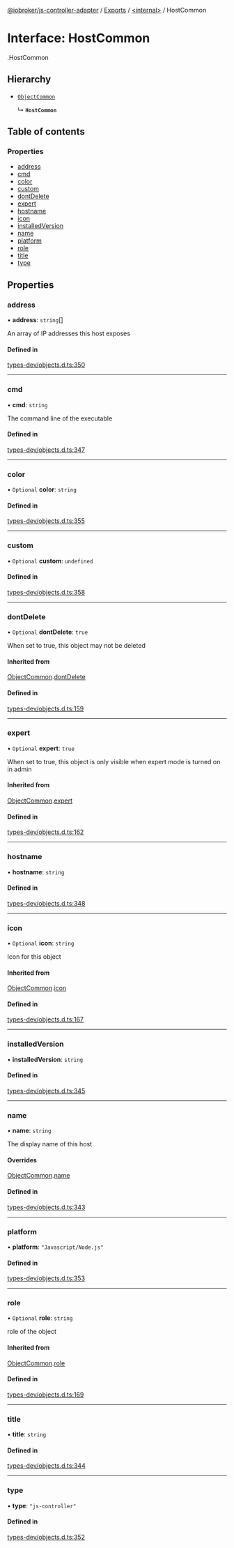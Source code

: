 [@iobroker/js-controller-adapter](../README.md) / [Exports](../modules.md) / [<internal\>](../modules/internal_.md) / HostCommon

# Interface: HostCommon

[<internal>](../modules/internal_.md).HostCommon

## Hierarchy

- [`ObjectCommon`](internal_.ObjectCommon.md)

  ↳ **`HostCommon`**

## Table of contents

### Properties

- [address](internal_.HostCommon.md#address)
- [cmd](internal_.HostCommon.md#cmd)
- [color](internal_.HostCommon.md#color)
- [custom](internal_.HostCommon.md#custom)
- [dontDelete](internal_.HostCommon.md#dontdelete)
- [expert](internal_.HostCommon.md#expert)
- [hostname](internal_.HostCommon.md#hostname)
- [icon](internal_.HostCommon.md#icon)
- [installedVersion](internal_.HostCommon.md#installedversion)
- [name](internal_.HostCommon.md#name)
- [platform](internal_.HostCommon.md#platform)
- [role](internal_.HostCommon.md#role)
- [title](internal_.HostCommon.md#title)
- [type](internal_.HostCommon.md#type)

## Properties

### address

• **address**: `string`[]

An array of IP addresses this host exposes

#### Defined in

[types-dev/objects.d.ts:350](https://github.com/ioBroker/ioBroker.js-controller/blob/53af05e3/packages/types-dev/objects.d.ts#L350)

___

### cmd

• **cmd**: `string`

The command line of the executable

#### Defined in

[types-dev/objects.d.ts:347](https://github.com/ioBroker/ioBroker.js-controller/blob/53af05e3/packages/types-dev/objects.d.ts#L347)

___

### color

• `Optional` **color**: `string`

#### Defined in

[types-dev/objects.d.ts:355](https://github.com/ioBroker/ioBroker.js-controller/blob/53af05e3/packages/types-dev/objects.d.ts#L355)

___

### custom

• `Optional` **custom**: `undefined`

#### Defined in

[types-dev/objects.d.ts:358](https://github.com/ioBroker/ioBroker.js-controller/blob/53af05e3/packages/types-dev/objects.d.ts#L358)

___

### dontDelete

• `Optional` **dontDelete**: ``true``

When set to true, this object may not be deleted

#### Inherited from

[ObjectCommon](internal_.ObjectCommon.md).[dontDelete](internal_.ObjectCommon.md#dontdelete)

#### Defined in

[types-dev/objects.d.ts:159](https://github.com/ioBroker/ioBroker.js-controller/blob/53af05e3/packages/types-dev/objects.d.ts#L159)

___

### expert

• `Optional` **expert**: ``true``

When set to true, this object is only visible when expert mode is turned on in admin

#### Inherited from

[ObjectCommon](internal_.ObjectCommon.md).[expert](internal_.ObjectCommon.md#expert)

#### Defined in

[types-dev/objects.d.ts:162](https://github.com/ioBroker/ioBroker.js-controller/blob/53af05e3/packages/types-dev/objects.d.ts#L162)

___

### hostname

• **hostname**: `string`

#### Defined in

[types-dev/objects.d.ts:348](https://github.com/ioBroker/ioBroker.js-controller/blob/53af05e3/packages/types-dev/objects.d.ts#L348)

___

### icon

• `Optional` **icon**: `string`

Icon for this object

#### Inherited from

[ObjectCommon](internal_.ObjectCommon.md).[icon](internal_.ObjectCommon.md#icon)

#### Defined in

[types-dev/objects.d.ts:167](https://github.com/ioBroker/ioBroker.js-controller/blob/53af05e3/packages/types-dev/objects.d.ts#L167)

___

### installedVersion

• **installedVersion**: `string`

#### Defined in

[types-dev/objects.d.ts:345](https://github.com/ioBroker/ioBroker.js-controller/blob/53af05e3/packages/types-dev/objects.d.ts#L345)

___

### name

• **name**: `string`

The display name of this host

#### Overrides

[ObjectCommon](internal_.ObjectCommon.md).[name](internal_.ObjectCommon.md#name)

#### Defined in

[types-dev/objects.d.ts:343](https://github.com/ioBroker/ioBroker.js-controller/blob/53af05e3/packages/types-dev/objects.d.ts#L343)

___

### platform

• **platform**: ``"Javascript/Node.js"``

#### Defined in

[types-dev/objects.d.ts:353](https://github.com/ioBroker/ioBroker.js-controller/blob/53af05e3/packages/types-dev/objects.d.ts#L353)

___

### role

• `Optional` **role**: `string`

role of the object

#### Inherited from

[ObjectCommon](internal_.ObjectCommon.md).[role](internal_.ObjectCommon.md#role)

#### Defined in

[types-dev/objects.d.ts:169](https://github.com/ioBroker/ioBroker.js-controller/blob/53af05e3/packages/types-dev/objects.d.ts#L169)

___

### title

• **title**: `string`

#### Defined in

[types-dev/objects.d.ts:344](https://github.com/ioBroker/ioBroker.js-controller/blob/53af05e3/packages/types-dev/objects.d.ts#L344)

___

### type

• **type**: ``"js-controller"``

#### Defined in

[types-dev/objects.d.ts:352](https://github.com/ioBroker/ioBroker.js-controller/blob/53af05e3/packages/types-dev/objects.d.ts#L352)
